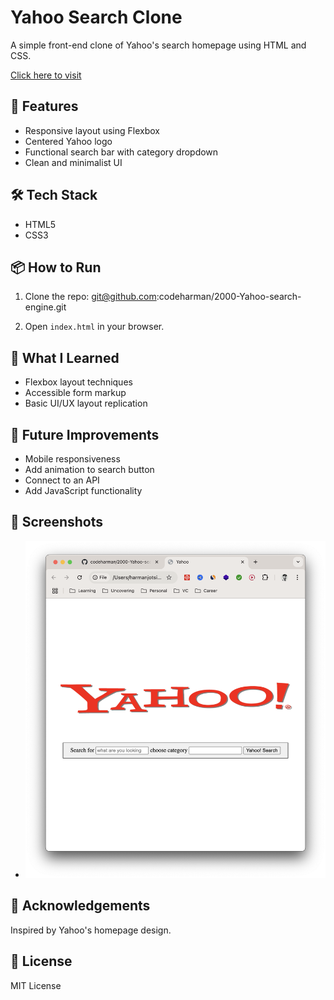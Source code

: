 # Yahoo Search Clone

A simple front-end clone of Yahoo's search homepage using HTML and CSS.

[Click here to visit](https://yahoo-searchengine.vercel.app/)

## 🚀 Features

- Responsive layout using Flexbox
- Centered Yahoo logo
- Functional search bar with category dropdown
- Clean and minimalist UI

## 🛠️ Tech Stack

- HTML5
- CSS3

## 📦 How to Run

1. Clone the repo: git@github.com:codeharman/2000-Yahoo-search-engine.git

2. Open `index.html` in your browser.

## 🎯 What I Learned

- Flexbox layout techniques
- Accessible form markup
- Basic UI/UX layout replication

## 🧠 Future Improvements

- Mobile responsiveness
- Add animation to search button
- Connect to an API
- Add JavaScript functionality

## 📸 Screenshots
- ![Screenshot of Yahoo Clone](./screenshot.png)

## 🙌 Acknowledgements

Inspired by Yahoo's homepage design.

## 🪪 License

MIT License

